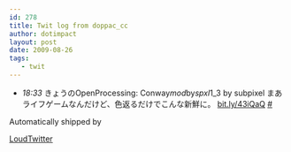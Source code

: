 ```yaml
---
id: 278
title: Twit log from doppac_cc
author: dotimpact
layout: post
date: 2009-08-26
tags:
   - twit
---
```

<ul class="loudtwitter">
  <li>
    <em>18:33</em> きょうのOpenProcessing: Conway<em>mod</em>by<em>spxl</em>1_3 by subpixel まあライフゲームなんだけど、色返るだけでこんな新鮮に。 <a href="http://bit.ly/43iQaQ">bit.ly/43iQaQ</a> <a href="http://twitter.com/doppac_cc/statuses/3531922194">#</a>
  </li>
</ul>Automatically shipped by 

[LoudTwitter][1]

 [1]: http://www.loudtwitter.com
